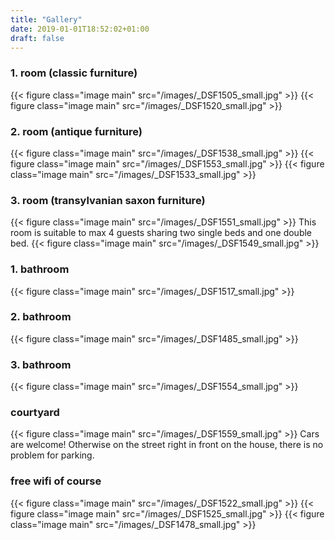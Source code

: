 ```yaml
---
title: "Gallery"
date: 2019-01-01T18:52:02+01:00
draft: false
---
```


<h3 class="major">1. room (classic furniture)</h3>
{{< figure class="image main" src="/images/_DSF1505_small.jpg" >}}
{{< figure class="image main" src="/images/_DSF1520_small.jpg" >}}

<h3 class="major">2. room (antique furniture)</h3>
{{< figure class="image main" src="/images/_DSF1538_small.jpg" >}}
{{< figure class="image main" src="/images/_DSF1553_small.jpg" >}}
{{< figure class="image main" src="/images/_DSF1533_small.jpg" >}}

<h3 class="major">3. room (transylvanian saxon furniture)</h3>
{{< figure class="image main" src="/images/_DSF1551_small.jpg" >}}
This room is suitable to max 4 guests sharing two single beds and one double bed.
{{< figure class="image main" src="/images/_DSF1549_small.jpg" >}}

<h3 class="major">1. bathroom</h3>
{{< figure class="image main" src="/images/_DSF1517_small.jpg" >}}

<h3 class="major">2. bathroom</h3>
{{< figure class="image main" src="/images/_DSF1485_small.jpg" >}}

<h3 class="major">3. bathroom</h3>
{{< figure class="image main" src="/images/_DSF1554_small.jpg" >}}

<h3 class="major">courtyard</h3>
{{< figure class="image main" src="/images/_DSF1559_small.jpg" >}}
Cars are welcome! Otherwise on the street right in front on the house, there is no problem for parking.

<h3 class="major">free wifi of course</h3>
{{< figure class="image main" src="/images/_DSF1522_small.jpg" >}}
{{< figure class="image main" src="/images/_DSF1525_small.jpg" >}}
{{< figure class="image main" src="/images/_DSF1478_small.jpg" >}}



